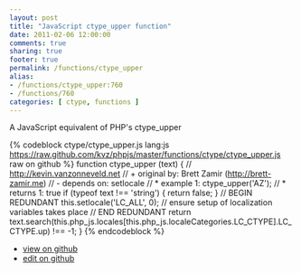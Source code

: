 ```yaml
---
layout: post
title: "JavaScript ctype_upper function"
date: 2011-02-06 12:00:00
comments: true
sharing: true
footer: true
permalink: /functions/ctype_upper
alias:
- /functions/ctype_upper:760
- /functions/760
categories: [ ctype, functions ]
---
```

A JavaScript equivalent of PHP's ctype_upper
<!-- more -->
{% codeblock ctype/ctype_upper.js lang:js https://raw.github.com/kvz/phpjs/master/functions/ctype/ctype_upper.js raw on github %}
function ctype_upper (text) {
    // http://kevin.vanzonneveld.net
    // +   original by: Brett Zamir (http://brett-zamir.me)
    // -    depends on: setlocale
    // *     example 1: ctype_upper('AZ');
    // *     returns 1: true
    if (typeof text !== 'string') {
        return false;
    }
    // BEGIN REDUNDANT
    this.setlocale('LC_ALL', 0); // ensure setup of localization variables takes place
    // END REDUNDANT
    return text.search(this.php_js.locales[this.php_js.localeCategories.LC_CTYPE].LC_CTYPE.up) !== -1;
}
{% endcodeblock %}
<ul>
 <li><a href="https://github.com/kvz/phpjs/blob/master/functions/ctype/ctype_upper.js">view on github</a></li>
 <li><a href="https://github.com/kvz/phpjs/edit/master/functions/ctype/ctype_upper.js">edit on github</a></li>
</ul>
